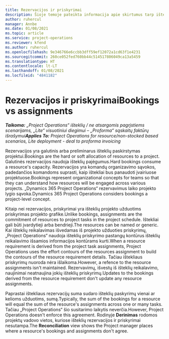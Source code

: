 ```yaml
---
title: Rezervacijos ir priskyrimai
description: Šioje temoje pateikta informacija apie skirtumus tarp išteklių rezervavimų ir išteklių priskyrimų.
author: ruhercul
manager: Annbe
ms.date: 01/08/2021
ms.topic: article
ms.service: project-operations
ms.reviewer: kfend
ms.author: ruhercul
ms.openlocfilehash: 9e346766e6ccbb3dff59ef12072a1cd63f1e4231
ms.sourcegitcommit: 260ce052fed760bb44c514517806049ca13a5459
ms.translationtype: HT
ms.contentlocale: lt-LT
ms.lasthandoff: 01/08/2021
ms.locfileid: "4841182"
---
```

# <a name="bookings-vs-assignments"></a><span data-ttu-id="86569-103">Rezervacijos ir priskyrimai</span><span class="sxs-lookup"><span data-stu-id="86569-103">Bookings vs assignments</span></span>

<span data-ttu-id="86569-104">_**Taikoma:** „Project Operations“ išteklių / ne atsargomis pagrįstiems scenarijams, „Lite“ visuotiniui diegimui – „Proforma“ sąskaitų faktūrų išrašymui_</span><span class="sxs-lookup"><span data-stu-id="86569-104">_**Applies To:** Project Operations for resource/non-stocked based scenarios, Lite deployment - deal to proforma invoicing_</span></span>

<span data-ttu-id="86569-105">Rezervacijos yra galutinis arba preliminarus išteklių paskirstymas projektui.</span><span class="sxs-lookup"><span data-stu-id="86569-105">Bookings are the hard or soft allocation of resources to a project.</span></span> <span data-ttu-id="86569-106">Galutinės rezervacijos naudoja išteklių pajėgumus.</span><span class="sxs-lookup"><span data-stu-id="86569-106">Hard bookings consume a resource's capacity.</span></span> <span data-ttu-id="86569-107">Rezervacijos yra komandų organizavimo sąvokos, padedančios komandoms suprasti, kaip ištekliai bus panaudoti įvairiuose projektuose.</span><span class="sxs-lookup"><span data-stu-id="86569-107">Bookings represent organizational concepts for teams so that they can understand how resources will be engaged across various projects.</span></span> <span data-ttu-id="86569-108">„Dynamics 365 Project Operations“ rezervavimus laiko projekto lygio sąvoka.</span><span class="sxs-lookup"><span data-stu-id="86569-108">Dynamics 365 Project Operations considers bookings a project-level concept.</span></span> 

<span data-ttu-id="86569-109">Kitaip nei rezervacijos, priskyrimai yra išteklių projekto užduotims priskyrimas projekto grafike.</span><span class="sxs-lookup"><span data-stu-id="86569-109">Unlike bookings, assignments are the commitment of resources to project tasks in the project schedule.</span></span> <span data-ttu-id="86569-110">Ištekliai gali būti įvardytieji arba bendrieji.</span><span class="sxs-lookup"><span data-stu-id="86569-110">The resources can be named or generic.</span></span>  <span data-ttu-id="86569-111">Kai išteklių reikalavimas išvedamas iš projekto užduoties priskyrimų, „Project Operations“ naudoja išteklių priskyrimo pastangų kontūrus išteklių reikalavimo išsamios informacijos kontūrams kurti.</span><span class="sxs-lookup"><span data-stu-id="86569-111">When a resource requirement is derived from the project task assignments, Project Operations uses the effort contours of the resources assignment to build the contours of the resource requirement details.</span></span> <span data-ttu-id="86569-112">Tačiau ištekliaus priskyrimų nuoroda nėra išlaikoma.</span><span class="sxs-lookup"><span data-stu-id="86569-112">However, a refence to the resource assignments isn't maintained.</span></span> <span data-ttu-id="86569-113">Rezervavimų, išvestų iš išteklių reikalavimo, naujinimai neatnaujina jokių išteklių priskyrimų.</span><span class="sxs-lookup"><span data-stu-id="86569-113">Updates to the bookings derived from the resource requirement don't update any resource assignments.</span></span>

<span data-ttu-id="86569-114">Paprastai ištekliaus rezervacijų suma sudaro išteklių paskyrimų vienai ar kelioms užduotims, sumą.</span><span class="sxs-lookup"><span data-stu-id="86569-114">Typically, the sum of the bookings for a resource will equal the sum of the resource's assignments across one or many tasks.</span></span> <span data-ttu-id="86569-115">Tačiau „Project Operations“ šio susitarimo laikytis neverčia.</span><span class="sxs-lookup"><span data-stu-id="86569-115">However, Project Operations doesn't enforce this agreement.</span></span> <span data-ttu-id="86569-116">Rodinyje **Derinimas** rodomos projektų vadovo vietos, kuriose išteklių rezervacijos ir priskyrimai nesutampa.</span><span class="sxs-lookup"><span data-stu-id="86569-116">The **Reconciliation** view shows the Project manager places where a resource's bookings and assignments don't agree.</span></span>


